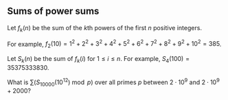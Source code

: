 ## Sums of power sums

Let $f_k(n)$ be the sum of the $k$th powers of the first $n$ positive integers.

For example, $f_2(10) = 1^2 + 2^2 + 3^2 + 4^2 + 5^2 + 6^2 + 7^2 + 8^2 + 9^2 + 10^2 = 385$.

Let $S_k(n)$ be the sum of $f_k(i)$ for $1 ≤ i ≤ n$. For example, $S_4(100) = 35375333830$.

What is $\sum (S_{10000}(10^{12}) \bmod p)$ over all primes $p$ between $2\cdot 10^9$ and $2 \cdot 10^9 + 2000$?
